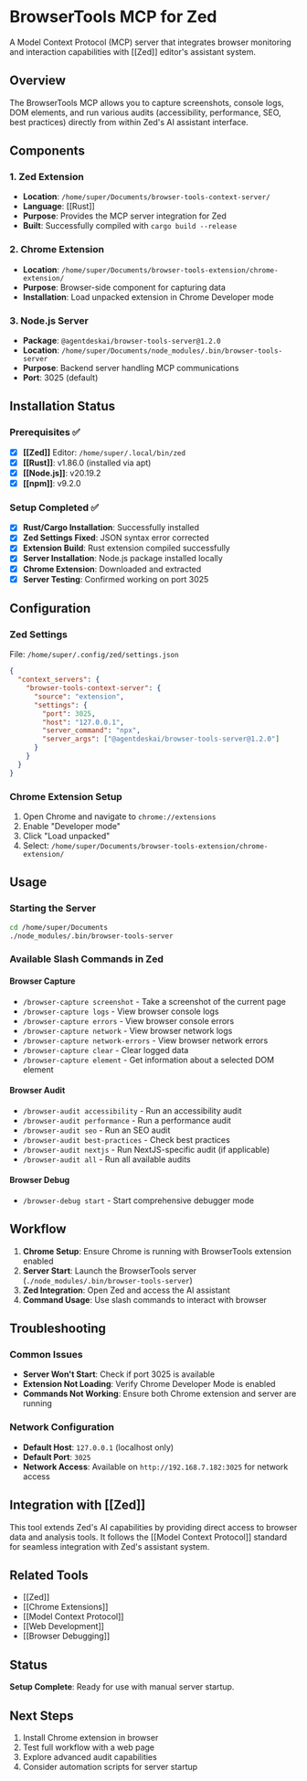 # BrowserTools MCP for Zed

A Model Context Protocol (MCP) server that integrates browser monitoring and interaction capabilities with [[Zed]] editor's assistant system.

## Overview

The BrowserTools MCP allows you to capture screenshots, console logs, DOM elements, and run various audits (accessibility, performance, SEO, best practices) directly from within Zed's AI assistant interface.

## Components

### 1. Zed Extension
- **Location**: `/home/super/Documents/browser-tools-context-server/`
- **Language**: [[Rust]]
- **Purpose**: Provides the MCP server integration for Zed
- **Built**: Successfully compiled with `cargo build --release`

### 2. Chrome Extension  
- **Location**: `/home/super/Documents/browser-tools-extension/chrome-extension/`
- **Purpose**: Browser-side component for capturing data
- **Installation**: Load unpacked extension in Chrome Developer mode

### 3. Node.js Server
- **Package**: `@agentdeskai/browser-tools-server@1.2.0`
- **Location**: `/home/super/Documents/node_modules/.bin/browser-tools-server`
- **Purpose**: Backend server handling MCP communications
- **Port**: 3025 (default)

## Installation Status

### Prerequisites ✅
- [x] **[[Zed]]** Editor: `/home/super/.local/bin/zed`
- [x] **[[Rust]]**: v1.86.0 (installed via apt)
- [x] **[[Node.js]]**: v20.19.2
- [x] **[[npm]]**: v9.2.0

### Setup Completed ✅
- [x] **Rust/Cargo Installation**: Successfully installed
- [x] **Zed Settings Fixed**: JSON syntax error corrected
- [x] **Extension Build**: Rust extension compiled successfully
- [x] **Server Installation**: Node.js package installed locally
- [x] **Chrome Extension**: Downloaded and extracted
- [x] **Server Testing**: Confirmed working on port 3025

## Configuration

### Zed Settings
File: `/home/super/.config/zed/settings.json`

```json
{
  "context_servers": {
    "browser-tools-context-server": {
      "source": "extension",
      "settings": {
        "port": 3025,
        "host": "127.0.0.1",
        "server_command": "npx",
        "server_args": ["@agentdeskai/browser-tools-server@1.2.0"]
      }
    }
  }
}
```

### Chrome Extension Setup
1. Open Chrome and navigate to `chrome://extensions`
2. Enable "Developer mode"
3. Click "Load unpacked"
4. Select: `/home/super/Documents/browser-tools-extension/chrome-extension/`

## Usage

### Starting the Server
```bash
cd /home/super/Documents
./node_modules/.bin/browser-tools-server
```

### Available Slash Commands in Zed

#### Browser Capture
- `/browser-capture screenshot` - Take a screenshot of the current page
- `/browser-capture logs` - View browser console logs
- `/browser-capture errors` - View browser console errors
- `/browser-capture network` - View browser network logs
- `/browser-capture network-errors` - View browser network errors
- `/browser-capture clear` - Clear logged data
- `/browser-capture element` - Get information about a selected DOM element

#### Browser Audit
- `/browser-audit accessibility` - Run an accessibility audit
- `/browser-audit performance` - Run a performance audit
- `/browser-audit seo` - Run an SEO audit
- `/browser-audit best-practices` - Check best practices
- `/browser-audit nextjs` - Run NextJS-specific audit (if applicable)
- `/browser-audit all` - Run all available audits

#### Browser Debug
- `/browser-debug start` - Start comprehensive debugger mode

## Workflow

1. **Chrome Setup**: Ensure Chrome is running with BrowserTools extension enabled
2. **Server Start**: Launch the BrowserTools server (`./node_modules/.bin/browser-tools-server`)
3. **Zed Integration**: Open Zed and access the AI assistant
4. **Command Usage**: Use slash commands to interact with browser

## Troubleshooting

### Common Issues
- **Server Won't Start**: Check if port 3025 is available
- **Extension Not Loading**: Verify Chrome Developer Mode is enabled
- **Commands Not Working**: Ensure both Chrome extension and server are running

### Network Configuration
- **Default Host**: `127.0.0.1` (localhost only)
- **Default Port**: `3025`
- **Network Access**: Available on `http://192.168.7.182:3025` for network access

## Integration with [[Zed]]

This tool extends Zed's AI capabilities by providing direct access to browser data and analysis tools. It follows the [[Model Context Protocol]] standard for seamless integration with Zed's assistant system.

## Related Tools
- [[Zed]]
- [[Chrome Extensions]]
- [[Model Context Protocol]]
- [[Web Development]]
- [[Browser Debugging]]

## Status
**Setup Complete**: Ready for use with manual server startup.

## Next Steps
1. Install Chrome extension in browser
2. Test full workflow with a web page
3. Explore advanced audit capabilities
4. Consider automation scripts for server startup
